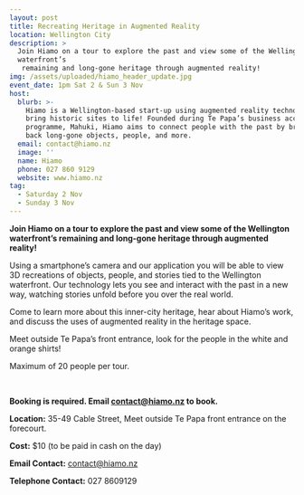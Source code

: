 ```yaml
---
layout: post
title: Recreating Heritage in Augmented Reality
location: Wellington City
description: >
  Join Hiamo on a tour to explore the past and view some of the Wellington
  waterfront’s
   remaining and long-gone heritage through augmented reality!
img: /assets/uploaded/hiamo_header_update.jpg
event_date: 1pm Sat 2 & Sun 3 Nov
host:
  blurb: >-
    Hiamo is a Wellington-based start-up using augmented reality technology to
    bring historic sites to life! Founded during Te Papa’s business accelerator
    programme, Mahuki, Hiamo aims to connect people with the past by bringing
    back long-gone objects, people, and more.
  email: contact@hiamo.nz
  image: ''
  name: Hiamo
  phone: 027 860 9129
  website: www.hiamo.nz
tag:
  - Saturday 2 Nov
  - Sunday 3 Nov
---
```

**Join Hiamo on a tour to explore the past and view some of the Wellington waterfront’s
 remaining and long-gone heritage through augmented reality!**

Using a smartphone’s camera and our application you will be able to view 3D recreations of
 objects, people, and stories tied to the Wellington waterfront. Our technology lets you see
 and interact with the past in a new way, watching stories unfold before you over the real
 world.

Come to learn more about this inner-city heritage, hear about Hiamo’s work, and discuss the
 uses of augmented reality in the heritage space.

Meet outside Te Papa’s front entrance, look for the people in the white and orange shirts!

Maximum of 20 people per tour.

<br>

**Booking is required. Email contact@hiamo.nz to book.**

**Location:** 35-49 Cable Street, Meet outside Te Papa front entrance on the forecourt.

**Cost:** $10 (to be paid in cash on the day)

**Email Contact:** contact@hiamo.nz

**Telephone Contact:** 027 8609129
